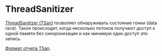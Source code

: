 # ThreadSanitizer

[ThreadSanitizer (TSan)](https://github.com/google/sanitizers/wiki/ThreadSanitizerCppManual)
позволяет обнаруживать состояние гонки (data race). Такое происходит, когда
несколько потоков получают доступ к одной памяти без синхронизации и как
минимум один доступ это запись.

[Формат отчета TSan](https://github.com/google/sanitizers/wiki/ThreadSanitizerReportFormat).
